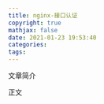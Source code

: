 ```yaml
---
title: nginx-接口认证
copyright: true
mathjax: false
date: 2021-01-23 19:53:40
categories:
tags:
---
```

文章简介

<!-- more -->

正文
